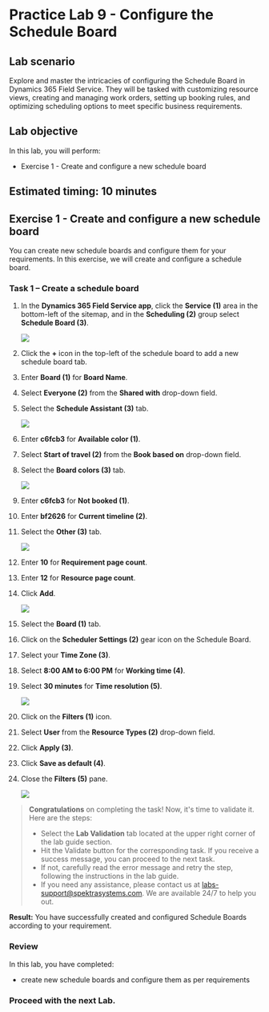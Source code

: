 # Practice Lab 9 - Configure the Schedule Board

## Lab scenario
Explore and master the intricacies of configuring the Schedule Board in Dynamics 365 Field Service. They will be tasked with customizing resource views, creating and managing work orders, setting up booking rules, and optimizing scheduling options to meet specific business requirements.

## Lab objective
In this lab, you will perform:
+ Exercise 1 - Create and configure a new schedule board

## Estimated timing: 10 minutes

## Exercise 1 - Create and configure a new schedule board

You can create new schedule boards and configure them for your requirements. In this exercise, we will create and configure a schedule board.

### Task 1 – Create a schedule board

1. In the **Dynamics 365 Field Service app**, click the **Service (1)** area in the bottom-left of the sitemap, and in the **Scheduling (2)** group select **Schedule Board (3)**.

    ![](../images/Create-a-schedule-board-7.png)

1. Click the **+** icon in the top-left of the schedule board to add a new schedule board tab.

1. Enter **Board (1)** for **Board Name**.

1. Select **Everyone (2)** from the **Shared with** drop-down field.

1. Select the **Schedule Assistant (3)** tab.

    ![](../images/46.png)

1. Enter **c6fcb3** for **Available color (1)**.

1. Select **Start of travel (2)** from the **Book based on** drop-down field.

1. Select the **Board colors (3)** tab.

    ![](../images/47.png)

1. Enter **c6fcb3** for **Not booked (1)**.

1. Enter **bf2626** for **Current timeline (2)**.

1. Select the **Other (3)** tab.

    ![](../images/Create-a-schedule-board-4.png)

1. Enter **10** for **Requirement page count**.

1. Enter **12** for **Resource page count**.

1. Click **Add**.

    ![](../images/Create-a-schedule-board-3.png)

1. Select the  **Board (1)** tab.

1. Click on the **Scheduler Settings (2)** gear icon on the Schedule Board.

1. Select your **Time Zone (3)**.

1. Select **8:00 AM to 6:00 PM** for **Working time (4)**.

1. Select **30 minutes** for **Time resolution (5)**.

    ![](../images/Create-a-schedule-board-2.png)

1. Click on the **Filters (1)** icon.

1. Select **User** from the **Resource Types (2)** drop-down field.

1. Click **Apply (3)**.

1. Click **Save as default (4)**.

1. Close the **Filters (5)** pane.

    ![](../images/Create-a-schedule-board-1.png)

> **Congratulations** on completing the task! Now, it's time to validate it. Here are the steps:
> - Select the **Lab Validation** tab located at the upper right corner of the lab guide section.
> - Hit the Validate button for the corresponding task. If you receive a success message, you can proceed to the next task. 
> - If not, carefully read the error message and retry the step, following the instructions in the lab guide.
> - If you need any assistance, please contact us at labs-support@spektrasystems.com. We are available 24/7 to help you out.

**Result:** You have successfully created and configured Schedule Boards according to your requirement.

### Review
In this lab, you have completed:
- create new schedule boards and configure them as per requirements

### Proceed with the next Lab.
